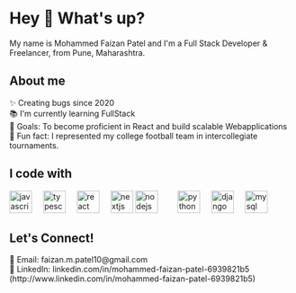 <h1 align="left">Hey 👋 What's up?</h1>
<p align="left">My name is Mohammed Faizan Patel and I'm a Full Stack Developer & Freelancer, from Pune, Maharashtra.</p>
<h2 align="left">About me</h2>
<p align="left">✨ Creating bugs since 2020<br>📚 I'm currently learning FullStack <br>🎯 Goals: To become proficient in React  and build scalable Webapplications<br>🎲 Fun fact: I represented my college football team in intercollegiate tournaments.</p>
<h2 align="left">I code with</h2>
<div align="left"> <img src="https://cdn.jsdelivr.net/gh/devicons/devicon/icons/javascript/javascript-original.svg" height="40" alt="javascript logo" /> <img width="12" /> <img src="https://cdn.jsdelivr.net/gh/devicons/devicon/icons/typescript/typescript-original.svg" height="40" alt="typescript logo" /> <img width="12" /> <img src="https://cdn.jsdelivr.net/gh/devicons/devicon/icons/react/react-original.svg" height="40" alt="react logo" /> <img width="12" /> <img src="https://cdn.jsdelivr.net/gh/devicons/devicon/icons/nextjs/nextjs-original.svg" height="40" alt="nextjs logo" />  <img src="https://cdn.jsdelivr.net/gh/devicons/devicon/icons/nodejs/nodejs-original.svg" height="40" alt="nodejs logo" /> <img width="12" />  <img width="12" /> <img src="https://cdn.jsdelivr.net/gh/devicons/devicon/icons/python/python-original.svg" height="40" alt="python logo" /> <img width="12" /> <img src="https://cdn.jsdelivr.net/gh/devicons/devicon/icons/django/django-plain.svg" height="40" alt="django logo" /> <img width="12" /> <img src="https://cdn.jsdelivr.net/gh/devicons/devicon/icons/mysql/mysql-original.svg" height="40" alt="mysql logo" /> </div>

<h2 align="left">Let's Connect!</h2> <p align="left">📧 Email: faizan.m.patel10@gmail.com <br>🔗 LinkedIn: linkedin.com/in/mohammed-faizan-patel-6939821b5 (http://www.linkedin.com/in/mohammed-faizan-patel-6939821b5)<br></p>
<!--
**FAIZAN101013/FAIZAN101013** is a ✨ _special_ ✨ repository because its `README.md` (this file) appears on your GitHub profile.

Here are some ideas to get you started:

- 🔭 I’m currently working on ...
- 🌱 I’m currently learning ...
- 👯 I’m looking to collaborate on ...
- 🤔 I’m looking for help with ...
- 💬 Ask me about ...
- 📫 How to reach me: ...
- 😄 Pronouns: ...
- ⚡ Fun fact: ...
-->
